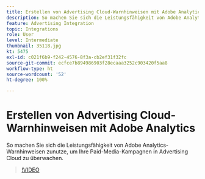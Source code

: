 ```yaml
---
title: Erstellen von Advertising Cloud-Warnhinweisen mit Adobe Analytics
description: So machen Sie sich die Leistungsfähigkeit von Adobe Analytics-Warnhinweisen zunutze, um Ihre Paid-Media-Kampagnen in Advertising Cloud zu überwachen.
feature: Advertising Integration
topic: Integrations
role: User
level: Intermediate
thumbnail: 35118.jpg
kt: 5475
exl-id: c021f6b9-f242-4576-8f3a-cb2ef31f32fc
source-git-commit: ecfce7b894986903f28ecaaa3252c903420f5aa8
workflow-type: ht
source-wordcount: '52'
ht-degree: 100%

---
```


# Erstellen von Advertising Cloud-Warnhinweisen mit Adobe Analytics

So machen Sie sich die Leistungsfähigkeit von Adobe Analytics-Warnhinweisen zunutze, um Ihre Paid-Media-Kampagnen in Advertising Cloud zu überwachen.

>[!VIDEO](https://video.tv.adobe.com/v/35118/?quality=12&learn=on)
